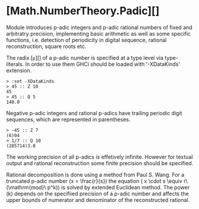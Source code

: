 # [Math.NumberTheory.Padic][]

 Module introduces p-adic integers and p-adic rational numbers of fixed and arbitratry precision, implementing basic arithmetic as well as some specific functions, i.e. detection of periodicity in digital sequence, rational reconstruction, square roots etc.

 The radix [`p`][] of a p-adic number is specified at a type level via type-literals. In order to use them GHCi should be loaded with '-XDataKinds' extension.

```
> :set -XDataKinds
> 45 :: Z 10
45
> 45 :: Q 5
140.0
```
 Negative p-adic integers and rational p-adics have trailing periodic digit sequences, which are represented in parentheses.

```
> -45 :: Z 7
(6)04
> 1/7 :: Q 10
(285714)3.0
```

The working precision of all p-adics is effetively infinite. However for textual output and rational reconstruction some finite precision should be specified.

 Rational decomposition is done using a method from Paul S. Wang.
 For a truncated p-adic number \(x = \frac{r}{s}\) the equation
 \( x \cdot s \equiv r\ (\mathrm{mod}\ p^k)\) is solved by extended Euclidean method.
 The power \(k\) depends on the specifiied precision of a p-adic number and affects the upper bounds of numerator and denominator of the reconstructed rational.

